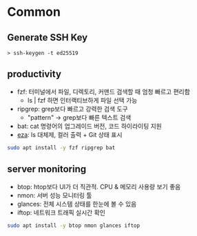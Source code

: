 # Common

## Generate SSH Key

```
> ssh-keygen -t ed25519
```


## productivity
- fzf: 터미널에서 파일, 디렉토리, 커맨드 검색할 때 엄청 빠르고 편리함
  - ls | fzf 하면 인터랙티브하게 파일 선택 가능
- ripgrep: grep보다 빠르고 강력한 검색 도구
  - "pattern" → grep보다 빠른 텍스트 검색
- bat: cat 명령어의 업그레이드 버전, 코드 하이라이팅 지원
- [eza](https://github.com/eza-community/eza?tab=readme-ov-file): ls 대체제, 컬러 출력 + Git 상태 표시

```bash
sudo apt install -y fzf ripgrep bat
```


## server monitoring
- btop: htop보다 UI가 더 직관적. CPU & 메모리 사용량 보기 좋음
- nmon: 서버 성능 모니터링 툴
- glances: 전체 시스템 상태를 한눈에 볼 수 있음
- iftop: 네트워크 트래픽 실시간 확인

```bash
sudo apt install -y btop nmon glances iftop
```
